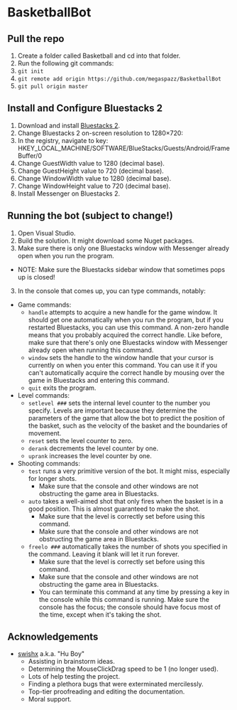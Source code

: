 # BasketballBot

## Pull the repo
1. Create a folder called Basketball and cd into that folder.
2. Run the following git commands:
  1. `git init`
  2. `git remote add origin https://github.com/megaspazz/BasketballBot`
  3. `git pull origin master`

## Install and Configure Bluestacks 2
1. Download and install [Bluestacks 2](http://www.bluestacks.com).
2. Change Bluestacks 2 on-screen resolution to 1280×720:
  1. In the registry, navigate to key: HKEY_LOCAL_MACHINE/SOFTWARE/BlueStacks/Guests/Android/FrameBuffer/0
  2. Change GuestWidth value to 1280 (decimal base).
  3. Change GuestHeight value to 720 (decimal base).
  4. Change WindowWidth value to 1280 (decimal base).
  5. Change WindowHeight value to 720 (decimal base).
3. Install Messenger on Bluestacks 2.

## Running the bot (subject to change!)
1. Open Visual Studio.
2. Build the solution.  It might download some Nuget packages.
3. Make sure there is only one Bluestacks window with Messenger already open when you run the program.
  * NOTE: Make sure the Bluestacks sidebar window that sometimes pops up is closed!
3. In the console that comes up, you can type commands, notably:
  * Game commands:
    * `handle` attempts to acquire a new handle for the game window.  It should get one automatically when you run the program, but if you restarted Bluestacks, you can use this command.  A non-zero handle means that you probably acquired the correct handle.  Like before, make sure that there's only one Bluestacks window with Messenger already open when running this command.
    * `window` sets the handle to the window handle that your cursor is currently on when you enter this command.  You can use it if you can't automatically acquire the correct handle by mousing over the game in Bluestacks and entering this command.
    * `quit` exits the program.
  * Level commands:
    * `setlevel ###` sets the internal level counter to the number you specify.  Levels are important because they determine the parameters of the game that allow the bot to predict the position of the basket, such as the velocity of the basket and the boundaries of movement.
    * `reset` sets the level counter to zero.
    * `derank` decrements the level counter by one.
    * `uprank` increases the level counter by one.
  * Shooting commands:
    * `test` runs a very primitive version of the bot.  It might miss, especially for longer shots.
      * Make sure that the console and other windows are not obstructing the game area in Bluestacks.
    * `auto` takes a well-aimed shot that only fires when the basket is in a good position.  This is almost guaranteed to make the shot.
      * Make sure that the level is correctly set before using this command.
      * Make sure that the console and other windows are not obstructing the game area in Bluestacks.
    * `freelo ###` automatically takes the number of shots you specified in the command.  Leaving it blank will let it run forever.
      * Make sure that the level is correctly set before using this command.
      * Make sure that the console and other windows are not obstructing the game area in Bluestacks.
      * You can terminate this command at any time by pressing a key in the console while this command is running.  Make sure the console has the focus; the console should have focus most of the time, except when it's taking the shot.

## Acknowledgements
* [swishx](https://github.com/swishx) a.k.a. "Hu Boy"
  * Assisting in brainstorm ideas.
  * Determining the MouseClickDrag speed to be 1 (no longer used).
  * Lots of help testing the project.
  * Finding a plethora bugs that were exterminated mercilessly.
  * Top-tier proofreading and editing the documentation.
  * Moral support.
